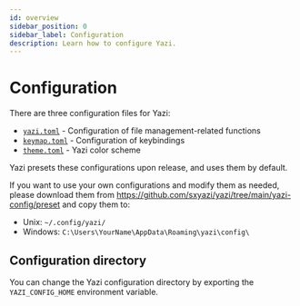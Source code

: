 ```yaml
---
id: overview
sidebar_position: 0
sidebar_label: Configuration
description: Learn how to configure Yazi.
---
```


# Configuration

There are three configuration files for Yazi:

- [`yazi.toml`](./yazi.md) - Configuration of file management-related functions
- [`keymap.toml`](./keymap.md) - Configuration of keybindings
- [`theme.toml`](./theme.md) - Yazi color scheme

Yazi presets these configurations upon release, and uses them by default.

If you want to use your own configurations and modify them as needed, please download them from https://github.com/sxyazi/yazi/tree/main/yazi-config/preset and copy them to:

- Unix: `~/.config/yazi/`
- Windows: `C:\Users\YourName\AppData\Roaming\yazi\config\`

## Configuration directory

You can change the Yazi configuration directory by exporting the `YAZI_CONFIG_HOME` environment variable.
